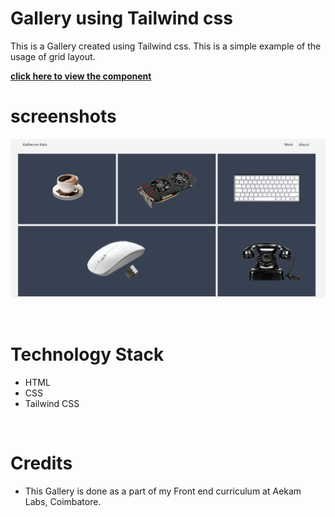 
# Gallery using Tailwind css
This is a Gallery created using Tailwind css. This is a simple example of the usage of grid layout.

[**click here to view the component**](https://harishkumaaran.github.io/Gallerytailwind/)
&nbsp;

# screenshots 
![Image](refs/ss1.JPG)

&nbsp;

# Technology Stack
- HTML
- CSS
- Tailwind CSS

&nbsp;

# Credits
- This Gallery is done as a part of my Front end curriculum at Aekam Labs, Coimbatore.







